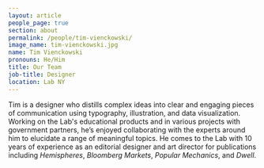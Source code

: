 ```yaml
---
layout: article
people_page: true
section: about
permalink: /people/tim-vienckowski/
image_name: tim-vienckowski.jpg
name: Tim Vienckowski
pronouns: He/Him
title: Our Team
job-title: Designer
location: Lab NY
---
```

Tim is a designer who distills complex ideas into clear and engaging pieces of communication using typography, illustration, and data visualization. Working on the Lab's educational products and in various projects with government partners, he’s enjoyed collaborating with the experts around him to elucidate a range of meaningful topics. He comes to the Lab with 10 years of experience as an editorial designer and art director for publications including <i>Hemispheres</i>, <i>Bloomberg Markets</i>, <i>Popular Mechanics</i>, and <i>Dwell</i>.
